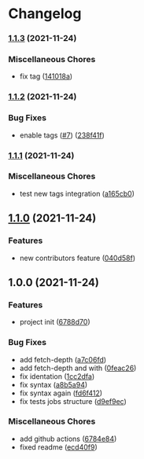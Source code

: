 # Changelog

### [1.1.3](https://www.github.com/arzola/test-release-please/compare/v1.1.2...v1.1.3) (2021-11-24)


### Miscellaneous Chores

* fix tag ([141018a](https://www.github.com/arzola/test-release-please/commit/141018af5cbdb348a0c99871d56cb68bff1a44ce))

### [1.1.2](https://www.github.com/arzola/test-release-please/compare/v1.1.1...v1.1.2) (2021-11-24)


### Bug Fixes

* enable tags ([#7](https://www.github.com/arzola/test-release-please/issues/7)) ([238f41f](https://www.github.com/arzola/test-release-please/commit/238f41f6faba6962d52499941199dd99f6f0b0be))

### [1.1.1](https://www.github.com/arzola/test-release-please/compare/v1.1.0...v1.1.1) (2021-11-24)


### Miscellaneous Chores

* test new tags integration ([a165cb0](https://www.github.com/arzola/test-release-please/commit/a165cb053b11ea6546038cca28f7b62f319572b4))

## [1.1.0](https://www.github.com/arzola/test-release-please/compare/v1.0.0...v1.1.0) (2021-11-24)


### Features

* new contributors feature ([040d58f](https://www.github.com/arzola/test-release-please/commit/040d58f0111189552e4c0dc350b94343344b6e7e))

## 1.0.0 (2021-11-24)


### Features

* project init ([6788d70](https://www.github.com/arzola/test-release-please/commit/6788d7079747ae9cc4d7674b862f2e0184ecbd6f))


### Bug Fixes

* add fetch-depth ([a7c06fd](https://www.github.com/arzola/test-release-please/commit/a7c06fd975d9903d02b33d4428eba470b682e459))
* add fetch-depth and with ([0feac26](https://www.github.com/arzola/test-release-please/commit/0feac2676eb3251995e21472c112eebaf6eb7874))
* fix identation ([1cc2dfa](https://www.github.com/arzola/test-release-please/commit/1cc2dfa4a80382220c376695b39ab2d8dd5c83c9))
* fix syntax ([a8b5a94](https://www.github.com/arzola/test-release-please/commit/a8b5a947448017bfb3f714b33bdcd7f8b794f4c1))
* fix syntax again ([fd6f412](https://www.github.com/arzola/test-release-please/commit/fd6f412a325676a59cd81b016b4b111c883326c3))
* fix tests jobs structure ([d9ef9ec](https://www.github.com/arzola/test-release-please/commit/d9ef9ecd88416307491ff101101f91c1dc98487b))


### Miscellaneous Chores

* add github actions ([6784e84](https://www.github.com/arzola/test-release-please/commit/6784e848b5f6f7af2fa4ba26a5e2449f4c7d423d))
* fixed readme ([ecd40f9](https://www.github.com/arzola/test-release-please/commit/ecd40f93d8ee64bd34ef7c246f2c0a92ad55273c))
